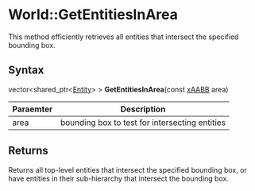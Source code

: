 # World::GetEntitiesInArea

This method efficiently retrieves all entities that intersect the specified bounding box.

## Syntax

vector<shared_ptr<[Entity](Entity.md)\> > **GetEntitiesInArea**(const [xAABB](xAABB.md) area)

| Paraemter | Description |
|---|---|
| area | bounding box to test for intersecting entities |

## Returns

Returns all top-level entities that intersect the specified bounding box, or have entities in their sub-hierarchy that intersect the bounding box.
